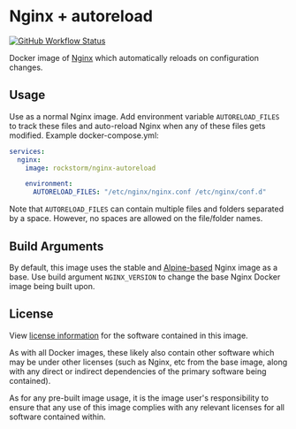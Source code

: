 # Nginx + autoreload
[![GitHub Workflow Status][1]][2]

Docker image of [Nginx][3] which automatically reloads on
configuration changes.

[1]: https://img.shields.io/github/actions/workflow/status/rockstorm101/nginx-autoreload-docker/test-build.yml?branch=master
[2]: https://hub.docker.com/r/rockstorm/nginx-autoreload
[3]: https://en.wikipedia.org/wiki/Nginx

## Usage

Use as a normal Nginx image. Add environment variable
`AUTORELOAD_FILES` to track these files and auto-reload Nginx when any
of these files gets modified. Example docker-compose.yml:

```yaml
services:
  nginx:
    image: rockstorm/nginx-autoreload

    environment:
      AUTORELOAD_FILES: "/etc/nginx/nginx.conf /etc/nginx/conf.d"
```

Note that `AUTORELOAD_FILES` can contain multiple files and folders
separated by a space. However, no spaces are allowed on the
file/folder names.

## Build Arguments

By default, this image uses the stable and [Alpine-based][4] Nginx image as
a base. Use build argument `NGINX_VERSION` to change the base Nginx
Docker image being built upon.

[4]: https://hub.docker.com/_/nginx

## License

View [license information][5] for the software contained in this
image.

As with all Docker images, these likely also contain other software
which may be under other licenses (such as Nginx, etc from the base
image, along with any direct or indirect dependencies of the primary
software being contained).

As for any pre-built image usage, it is the image user's
responsibility to ensure that any use of this image complies with any
relevant licenses for all software contained within.

[5]: https://github.com/rockstorm101/nginx-autoreload-docker/blob/master/LICENSE

